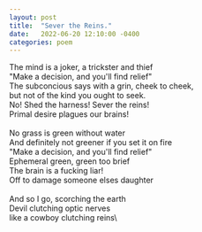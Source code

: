 ```yaml
---
layout: post
title:  "Sever the Reins."
date:   2022-06-20 12:10:00 -0400
categories: poem 
---
```

The mind is a joker, a trickster and thief\
"Make a decision, and you'll find relief"\
The subconcious says with a grin, cheek to cheek,\
but not of the kind you ought to seek.\
No! Shed the harness! Sever the reins!\
Primal desire plagues our brains!\
\
No grass is green without water\
And definitely not greener if you set it on fire\
"Make a decision, and you'll find relief"\
Ephemeral green, green too brief\
The brain is a fucking liar!\
Off to damage someone elses daughter\
\
And so I go, scorching the earth\
Devil clutching optic nerves\
like a cowboy clutching reins\
